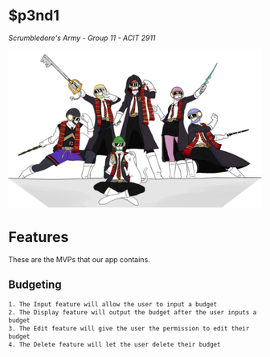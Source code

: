 # $p3nd1
*Scrumbledore's Army - Group 11 - ACIT 2911*

![alt text](https://github.com/FriedSu/ForNotes/raw/master/images/S_Banner.png "Members of Scrumbledore's Army")

# Features
These are the MVPs that our app contains.

Budgeting
-----------
        
    1. The Input feature will allow the user to input a budget
    2. The Display feature will output the budget after the user inputs a budget
    3. The Edit feature will give the user the permission to edit their budget
    4. The Delete feature will let the user delete their budget
    




